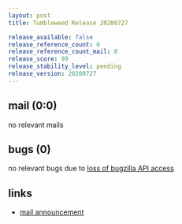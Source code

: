 ```yaml
---
layout: post
title: Tumbleweed Release 20200727

release_available: false
release_reference_count: 0
release_reference_count_mail: 0
release_score: 99
release_stability_level: pending
release_version: 20200727
---
```


## mail (0:0)

no relevant mails

## bugs (0)

<!--more-->

no relevant bugs due to [loss of bugzilla API access](https://bugzilla.opensuse.org/show_bug.cgi?id=1157722)



## links

- [mail announcement](https://lists.opensuse.org/opensuse-factory/2020-07/msg00415.html)
